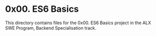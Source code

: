 # 0x00. ES6 Basics

This directory contains files for the 0x00. ES6 Basics project in the ALX SWE Program, Backend Specialisation track.
